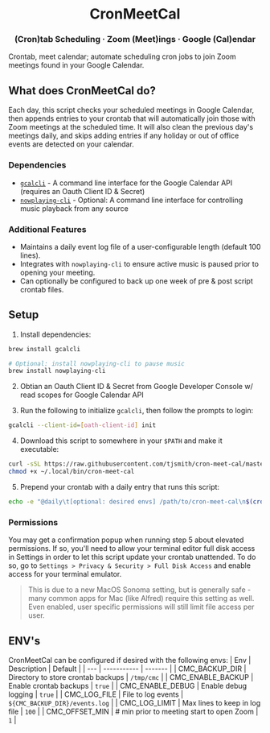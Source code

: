 <h1 align="center">
  CronMeetCal
</h1>

<h3 align="center">
  (Cron)tab Scheduling · Zoom (Meet)ings · Google (Cal)endar
</h3>

Crontab, meet calendar; automate scheduling cron jobs to join Zoom meetings found in your Google Calendar.

## What does CronMeetCal do?

Each day, this script checks your scheduled meetings in Google Calendar, then appends entries to your
crontab that will automatically join those with Zoom meetings at the scheduled time. It will also clean
the previous day's meetings daily, and skips adding entries if any holiday or out of office events are
detected on your calendar.

### Dependencies

- [`gcalcli`](https://github.com/insanum/gcalcli) - A command line interface for the Google Calendar API (requires an Oauth Client ID & Secret)
- [`nowplaying-cli`](https://github.com/kirtan-shah/nowplaying-cli) - Optional: A command line interface for controlling music playback from any source

### Additional Features

- Maintains a daily event log file of a user-configurable length (default 100 lines).
- Integrates with `nowplaying-cli` to ensure active music is paused prior to opening your meeting.
- Can optionally be configured to back up one week of pre & post script crontab files.

## Setup

1. Install dependencies:

```bash
brew install gcalcli

# Optional: install nowplaying-cli to pause music
brew install nowplaying-cli
```

2. Obtian an Oauth Client ID & Secret from Google Developer Console w/ read scopes for Google Calendar API

3. Run the following to initialize `gcalcli`, then follow the prompts to login:

```bash
gcalcli --client-id=[oath-client-id] init
```

4. Download this script to somewhere in your `$PATH` and make it executable:

```bash
curl -sSL https://raw.githubusercontent.com/tjsmith/cron-meet-cal/master/cron-meet-cal.sh -o ~/.local/bin/cron-meet-cal
chmod +x ~/.local/bin/cron-meet-cal
```

5. Prepend your crontab with a daily entry that runs this script:

```bash
echo -e "@daily\t[optional: desired envs] /path/to/cron-meet-cal\n$(crontab -l)" | crontab -
```

### Permissions

You may get a confirmation popup when running step 5 about elevated permissions. If so, you'll
need to allow your terminal editor full disk access in Settings in order to let this script update
your crontab unattended. To do so, go to `Settings > Privacy & Security > Full Disk Access` and
enable access for your terminal emulator.
> This is due to a new MacOS Sonoma setting, but is generally safe - many common apps for Mac (like Alfred) require this setting as well. Even enabled, user specific permissions will still limit file access per user.

## ENV's

CronMeetCal can be configured if desired with the following envs:
| Env | Description | Default |
| --- | ----------- | ------- |
| CMC_BACKUP_DIR | Directory to store crontab backups | `/tmp/cmc` |
| CMC_ENABLE_BACKUP | Enable crontab backups | `true` |
| CMC_ENABLE_DEBUG | Enable debug logging | `true` |
| CMC_LOG_FILE | File to log events | `${CMC_BACKUP_DIR}/events.log` |
| CMC_LOG_LIMIT | Max lines to keep in log file | `100` |
| CMC_OFFSET_MIN | # min prior to meeting start to open Zoom | `1` |
